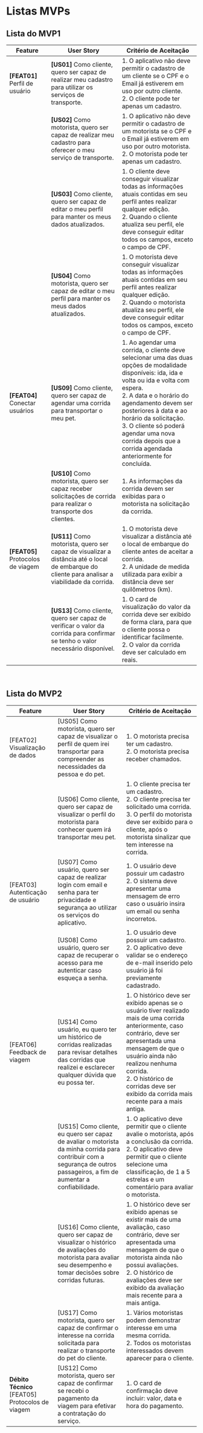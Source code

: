 # Listas MVPs

## Lista do MVP1

| Feature | User Story | Critério de Aceitação |
|---------|------------|-----------------------| 
| <b>[FEAT01]</b> Perfil de usuário <br> | <b>[US01]</b> Como cliente, quero ser capaz de realizar meu cadastro para utilizar os serviços de transporte. | 1. O aplicativo não deve permitir o cadastro de um cliente se o CPF e o Email já estiverem em uso por outro cliente. <br> 2. O cliente pode ter apenas um cadastro. |
|      | <b>[US02]</b> Como motorista, quero ser capaz de realizar meu cadastro para oferecer o meu serviço de transporte. | 1. O aplicativo não deve permitir o cadastro de um motorista se o CPF e o Email já estiverem em uso por outro motorista. <br> 2. O motorista pode ter apenas um cadastro. |
|      | <b>[US03]</b> Como cliente, quero ser capaz de editar o meu perfil para manter os meus dados atualizados. | 1. O cliente deve conseguir visualizar todas as informações atuais contidas em seu perfil antes realizar qualquer edição. <br> 2. Quando o cliente atualiza seu perfil, ele deve conseguir editar todos os campos, exceto o campo de CPF. | 
|      | <b>[US04]</b> Como motorista, quero ser capaz de editar o meu perfil para manter os meus dados atualizados. | 1. O motorista deve conseguir visualizar todas as informações atuais contidas em seu perfil antes realizar qualquer edição. <br> 2. Quando o motorista atualiza seu perfil, ele deve conseguir editar todos os campos, exceto o campo de CPF.|
| <b>[FEAT04]</b> Conectar usuários | <b>[US09]</b> Como cliente, quero ser capaz de agendar uma corrida para transportar o meu pet. | 1. Ao agendar uma corrida, o cliente deve selecionar uma das duas opções de modalidade disponíveis: ida, ida e volta ou ida e volta com espera. <br> 2. A data e o horário do agendamento devem ser posteriores à data e ao horário da solicitação. <br> 3. O cliente só poderá agendar uma nova corrida depois que a corrida agendada anteriormente for concluída. |
|      | <b>[US10]</b> Como motorista, quero ser capaz receber solicitações de corrida para realizar o transporte dos clientes. | 1. As informações da corrida devem ser exibidas para o motorista na solicitação da corrida.
| <b>[FEAT05]</b> Protocolos de viagem | <b>[US11]</b> Como motorista, quero ser capaz de visualizar a distância até o local de embarque do cliente para analisar a viabilidade da corrida. | 1. O motorista deve visualizar a distância até o local de embarque do cliente antes de aceitar a corrida. <br> 2. A unidade de medida utilizada para exibir a distância deve ser quilômetros (km). | 
|      | <b>[US13]</b> Como cliente, quero ser capaz de verificar o valor da corrida para confirmar se tenho o valor necessário disponível. | 1. O card de visualização do valor da corrida deve ser exibido de forma clara, para que o cliente possa o identificar facilmente. <br> 2. O valor da corrida deve ser calculado em reais. |

<br>

## Lista do MVP2

| Feature | User Story | Critério de Aceitação |
| ------- | ---------- | --------------------- |
|[FEAT02] Visualização de dados |[US05] Como motorista, quero ser capaz de visualizar o perfil de quem irei transportar para compreender as necessidades da pessoa e do pet. | 1. O motorista precisa ter um cadastro. <br> 2. O motorista precisa receber chamados. |
|         | [US06] Como cliente, quero ser capaz de visualizar o perfil do motorista para conhecer quem irá transportar meu pet. | 1. O cliente precisa ter um cadastro. <br> 2. O cliente precisa ter solicitado uma corrida. <br> 3. O perfil do motorista deve ser exibido para o cliente, após o motorista sinalizar que tem interesse na corrida. |
| [FEAT03] Autenticação de usuário | [US07] Como usuário, quero ser capaz de realizar login com email e senha para ter privacidade e segurança ao utilizar os serviços do aplicativo. | 1. O usuário deve possuir um cadastro <br> 2. O sistema deve apresentar uma mensagem de erro caso o usuário insira um email ou senha incorretos. |
|        | [US08] Como usuário, quero ser capaz de recuperar o acesso para me autenticar caso esqueça a senha. | 1. O usuário deve possuir um cadastro. <br> 2. O aplicativo deve validar se o endereço de e-mail inserido pelo usuário já foi previamente cadastrado. |
| [FEAT06] Feedback de viagem | [US14] Como usuário, eu quero ter um histórico de corridas realizadas para revisar detalhes das corridas que realizei e esclarecer qualquer dúvida que eu possa ter. | 1. O histórico deve ser exibido apenas se o usuário tiver realizado mais de uma corrida anteriormente, caso contrário, deve ser apresentada uma mensagem de que o usuário ainda não realizou nenhuma corrida. <br> 2. O histórico de corridas deve ser exibido da corrida mais recente para a mais antiga. |
|        | [US15] Como cliente, eu quero ser capaz de avaliar o motorista da minha corrida para contribuir com a segurança de outros passageiros, a fim de aumentar a confiabilidade. | 1. O aplicativo deve permitir que o cliente avalie o motorista, após a conclusão da corrida.  <br> 2. O aplicativo deve permitir que o cliente selecione uma classificação, de 1 a 5 estrelas e um comentário para avaliar o motorista. |
|        | [US16] Como cliente, quero ser capaz de visualizar o histórico de avaliações do motorista para avaliar seu desempenho e tomar decisões sobre corridas futuras. | 1. O histórico deve ser exibido apenas se existir mais de uma avaliação, caso contrário, deve ser apresentada uma mensagem de que o motorista ainda não possui avaliações. <br> 2. O histórico de avaliações deve ser exibido da avaliação mais recente para a mais antiga. |
|        | [US17] Como motorista, quero ser capaz de confirmar o interesse na corrida solicitada para realizar o transporte do pet do cliente. | 1. Vários motoristas podem demonstrar interesse em uma mesma corrida. <br> 2. Todos os motoristas interessados devem aparecer para o cliente. |
| **Débito Técnico** [FEAT05] Protocolos de viagem | [US12] Como motorista, quero ser capaz de confirmar se recebi o pagamento da viagem para efetivar a contratação do serviço. | 1. O card de confirmação deve incluir: valor, data e hora do pagamento. |

